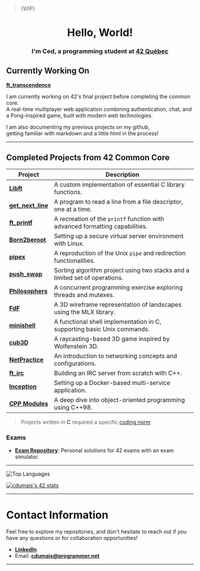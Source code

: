 > (WIP)

<div align="center">

# Hello, World!

### I'm Ced, a programming student at [42 Québec](https://www.42quebec.com)

</div>

## Currently Working On
**[ft_transcendence](https://github.com/SaydRomey/ft_transcendence)**

I am currently working on  42's final project before completing the common core.  
A real-time multiplayer web application combining authentication, chat, and a Pong-inspired game, built with modern web technologies.

I am also documenting my previous projects on my github,  
getting familiar with markdown and a little html in the process!

---

## Completed Projects from 42 Common Core

| Project | Description |
|---------|------------|
| **[Libft](https://github.com/SaydRomey/libft)** | A custom implementation of essential C library functions. |
| **[get_next_line](https://github.com/SaydRomey/get_next_line)** | A program to read a line from a file descriptor, one at a time. |
| **[ft_printf](https://github.com/SaydRomey/ft_printf)** | A recreation of the `printf` function with advanced formatting capabilities. |
| **[Born2beroot](https://github.com/SaydRomey/B2BR)** | Setting up a secure virtual server environment with Linux. |
| **[pipex](https://github.com/SaydRomey/pipex)** | A reproduction of the Unix `pipe` and redirection functionalities. |
| **[push_swap](https://github.com/SaydRomey/push_swap)** | Sorting algorithm project using two stacks and a limited set of operations. |
| **[Philosophers](https://github.com/SaydRomey/Philosopher)** | A concurrent programming exercise exploring threads and mutexes. |
| **[FdF](https://github.com/SaydRomey/FdF)** | A 3D wireframe representation of landscapes using the MLX library. |
| **[minishell](https://github.com/SaydRomey/Minishell)** | A functional shell implementation in C, supporting basic Unix commands. |
| **[cub3D](https://github.com/SaydRomey/cub3D)** | A raycasting-based 3D game inspired by Wolfenstein 3D. |
| **[NetPractice](https://github.com/SaydRomey/netpractice)** | An introduction to networking concepts and configurations. |
| **[ft_irc](https://github.com/SaydRomey/ft_irc)** | Building an IRC server from scratch with C++. |
| **[Inception](https://github.com/SaydRomey/inception)** | Setting up a Docker-based multi-service application. |
| **[CPP Modules](https://github.com/SaydRomey/CPP)** | A deep dive into object-oriented programming using C++98. |

> Projects written in **C** required a specific [coding norm](https://github.com/SaydRomey/42_ressources/blob/main/pdf/norm_en_v4.pdf)

### Exams
- **[Exam Repository](https://github.com/SaydRomey/exams)**: Personal solutions for 42 exams with an exam simulator.

---

![Top Languages](https://github-readme-stats.vercel.app/api/top-langs/?username=SaydRomey&layout=compact&theme=tokyonight)  

[![cdumais's 42 stats](https://badge.mediaplus.ma/greenbinary/cdumais?1337Badge=off&UM6P=off)](https://profile.intra.42.fr/users/cdumais) 

---

# Contact Information
Feel free to explore my repositories, and don't hesitate to reach out if you have any questions or for collaboration opportunities!

- **[LinkedIn](https://www.linkedin.com/in/cédéric-dumais-195631314)**
- Email: **cdumais@programmer.net**

---
